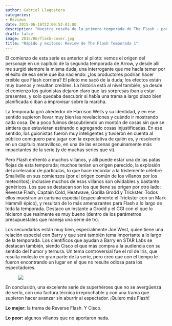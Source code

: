 ```yaml
---
author: Gabriel Llagostera
categories:
- Reviews
date: 2015-06-16T22:00:53-03:00
description: "Nuestra reseña de la primera temporada de The Flash - por Gabriel Llagostera"
draft: false
image: 2015/06/flash-cover.jpg
title: "Rápido y exitoso: Review de The Flash Temporada 1"
---
```


El comienzo de esta serie es anterior al piloto: vemos el origen del personaje en un capítulo de la segunda temporada de Arrow, y desde allí me surgió siempre la misma duda, una interrogante que me hacía temer por el éxito de esa serie que iba naciendo: ¿los productores podrían hacer creíble que Flash corriera? El piloto me sacó de la duda; los efectos están muy buenos y resultan creíbles. La historia está al nivel también; ya desde el comienzo los guionistas dejaron claro que las sorpresas iban a estar presentes, y solo quedaba descubrir si había una trama a largo plazo bien planificada o iban a improvisar sobre la marcha.

La temporada giró alrededor de Harrison Wells y su identidad, y en ese sentido supieron llevar muy bien las revelaciones y cuándo ir mostrando cada cosa. De a poco fuimos descubriendo un montón de cosas sin que se sintiera que estuvieran estirando o agregando cosas injustificadas. En ese sentido, los guionistas fueron muy inteligentes y tuvieron en cuenta al público comiquero para jugar con la expectativa de quién es, y resolverlo en un capítulo maravilloso, en una de las escenas genuinamente más impactantes de la serie (y de muchas series que vi).

Pero Flash enfrentó a muchos villanos, y allí puede estar una de las patas flojas de esta temporada; muchos tenían un origen parecido, la explosión del acelerador de partículas, lo que hace recordar a la tristemente célebre Smallville en sus comienzos (por el origen común de los villanos por los meteoritos); inclusive muchos de esos villanos son olvidables y bastante genéricos. Los que se destacan son los que tiene su origen por otro lado: Reverse Flash, Captain Cold, Heatwave, Gorilla Grodd y Trickster. Todos ellos muestran un carisma especial (especialmente el Trickster con un Mark Hammill épico), y resultan de lo más amenazantes para Flash a lo largo de toda la temporada. Destaco un instante a Grodd y el CGI con el que lo hicieron que realmente es muy bueno (dentro de los parámetros presupuestales que maneja una serie de tv).

Los secundarios están muy bien, especialmente Joe West, quien tiene una relación especial con Barry y que será también tema importante a lo largo de la temporada. Los científicos que ayudan a Barry en STAR Labs se destacan también, siendo Cisco el que más compra a la audiencia con su sentido del humor y ternura. Un tema controversial fue el rol de Iris, que resulta molesto en gran parte de la serie, pero creo que con el tiempo le fueron encontrando un lugar en el que no resulte odiosa para los espectadores.

<figure>
<img src="/img/2015/06/flash-misil.gif" />
</figure>

En conclusión, una excelente serie de superhéroes que no se avergüenza de serlo, con una factura técnica irreprochable y con una trama que supieron hacer avanzar sin aburrir al espectador. ¡Quiero más Flash!

**Lo mejor:** la trama de Reverse Flash. Y Cisco.

**Lo peor:** algunos villanos que no aportaron nada.



